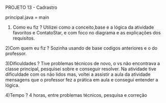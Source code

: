 PROJETO 13 - Cadrastro

principal.java = main

1) Como eu fiz ?
Utilizei como a conceito,base e a lógica da atividade favoritos e ContatoStar, e com foco no diagrama e as explicações dos requisitos.

2)Com quem eu fiz ?
Sozinha usando de base codigos anteriores e o do professor.

3)Dificuldades ?
Tive problemas técnicos de novo, o vs não encontrava a classe principal, pesquisei sobre e conseguir resolver. Na atividade tive dificuldade com os não lidos mas, voltei a assistir a aula da atividade mensagens que o professor fez a prática em aula e consegui entender a lógica. 

4)Tempo ?
4 horas, entre problemas técnicos, pesquisa e correção
